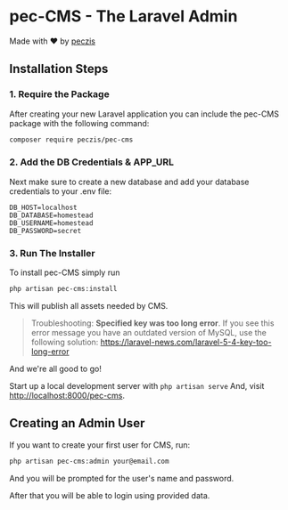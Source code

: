 # pec-CMS - The Laravel Admin
Made with ❤️ by [peczis](https://github.com/mateusz-peczkowski)

## Installation Steps

### 1. Require the Package

After creating your new Laravel application you can include the pec-CMS package with the following command:

```bash
composer require peczis/pec-cms
```

### 2. Add the DB Credentials & APP_URL

Next make sure to create a new database and add your database credentials to your .env file:

```
DB_HOST=localhost
DB_DATABASE=homestead
DB_USERNAME=homestead
DB_PASSWORD=secret
```

### 3. Run The Installer

To install pec-CMS simply run

```bash
php artisan pec-cms:install
```

This will publish all assets needed by CMS.

> Troubleshooting: **Specified key was too long error**. If you see this error message you have an outdated version of MySQL, use the following solution: https://laravel-news.com/laravel-5-4-key-too-long-error

And we're all good to go!

Start up a local development server with `php artisan serve` And, visit [http://localhost:8000/pec-cms](http://localhost:8000/pec-cms).

## Creating an Admin User

If you want to create your first user for CMS, run:

```bash
php artisan pec-cms:admin your@email.com
```

And you will be prompted for the user's name and password.

After that you will be able to login using provided data.

